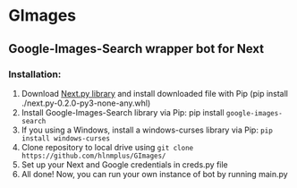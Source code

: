 # GImages
## Google-Images-Search wrapper bot for Next

### Installation:
1. Download [Next.py library](https://autumn.avanpost20.ru/attachments/download/WL1PuZrNahl8rSzi7xItxrbd5GHwn47kdQyHG6f1rF) and install downloaded file with Pip (pip install ./next.py-0.2.0-py3-none-any.whl)
2. Install Google-Images-Search library via Pip: pip install `google-images-search`
3. If you using a Windows, install a windows-curses library via Pip: `pip install windows-curses`
4. Clone repository to local drive using `git clone https://github.com/hlnmplus/GImages/`
5. Set up your Next and Google credentials in creds.py file
6. All done! Now, you can run your own instance of bot by running main.py

